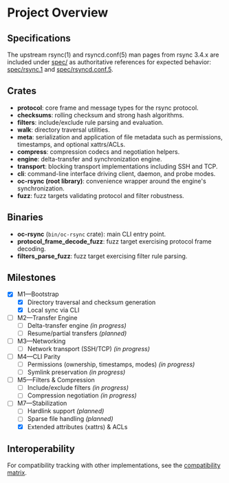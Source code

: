 # Project Overview

## Specifications
The upstream rsync(1) and rsyncd.conf(5) man pages from rsync 3.4.x are included under [spec/](spec) as authoritative references for expected behavior: [spec/rsync.1](spec/rsync.1) and [spec/rsyncd.conf.5](spec/rsyncd.conf.5).

## Crates
- **protocol**: core frame and message types for the rsync protocol.
- **checksums**: rolling checksum and strong hash algorithms.
- **filters**: include/exclude rule parsing and evaluation.
- **walk**: directory traversal utilities.
- **meta**: serialization and application of file metadata such as permissions, timestamps, and optional xattrs/ACLs.
- **compress**: compression codecs and negotiation helpers.
- **engine**: delta-transfer and synchronization engine.
- **transport**: blocking transport implementations including SSH and TCP.
- **cli**: command-line interface driving client, daemon, and probe modes.
- **oc-rsync (root library)**: convenience wrapper around the engine's synchronization.
- **fuzz**: fuzz targets validating protocol and filter robustness.

## Binaries
- **oc-rsync** (`bin/oc-rsync` crate): main CLI entry point.
- **protocol_frame_decode_fuzz**: fuzz target exercising protocol frame decoding.
- **filters_parse_fuzz**: fuzz target exercising filter rule parsing.

## Milestones
- [x] M1—Bootstrap
  - [x] Directory traversal and checksum generation
  - [x] Local sync via CLI
- [ ] M2—Transfer Engine
  - [ ] Delta-transfer engine *(in progress)*
  - [ ] Resume/partial transfers *(planned)*
- [ ] M3—Networking
  - [ ] Network transport (SSH/TCP) *(in progress)*
- [ ] M4—CLI Parity
  - [ ] Permissions (ownership, timestamps, modes) *(in progress)*
  - [ ] Symlink preservation *(in progress)*
- [ ] M5—Filters & Compression
  - [ ] Include/exclude filters *(in progress)*
  - [ ] Compression negotiation *(in progress)*
- [ ] M7—Stabilization
  - [ ] Hardlink support *(planned)*
  - [ ] Sparse file handling *(planned)*
  - [x] Extended attributes (xattrs) & ACLs

## Interoperability
For compatibility tracking with other implementations, see the [compatibility matrix](compat_matrix.md).
